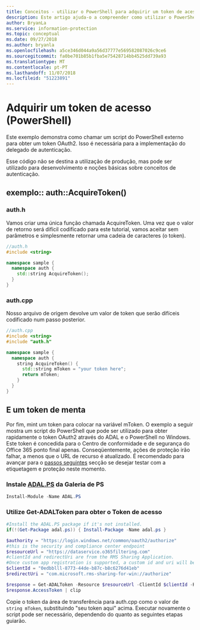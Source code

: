 ```yaml
---
title: Conceitos - utilizar o PowerShell para adquirir um token de acesso.
description: Este artigo ajuda-o a compreender como utilizar o PowerShell para adquirir um token de acesso de OAuth2. Isso é necessária para a implementação do delegado de autenticação.
author: BryanLa
ms.service: information-protection
ms.topic: conceptual
ms.date: 09/27/2018
ms.author: bryanla
ms.openlocfilehash: a5ce346d044a9a56d37777e569582087026c9ce6
ms.sourcegitcommit: fa0be701b85b1fba5e75428714bb4525dd739a93
ms.translationtype: MT
ms.contentlocale: pt-PT
ms.lasthandoff: 11/07/2018
ms.locfileid: "51223891"
---
```

# <a name="acquire-an-access-token-powershell"></a>Adquirir um token de acesso (PowerShell)

Este exemplo demonstra como chamar um script do PowerShell externo para obter um token OAuth2. Isso é necessária para a implementação do delegado de autenticação.

Esse código não se destina a utilização de produção, mas pode ser utilizado para desenvolvimento e noções básicas sobre conceitos de autenticação. 

## <a name="sampleauthacquiretoken"></a>exemplo:: auth::AcquireToken()

### <a name="authh"></a>auth.h

Vamos criar uma única função chamada AcquireToken. Uma vez que o valor de retorno será difícil codificado para este tutorial, vamos aceitar sem parâmetros e simplesmente retornar uma cadeia de caracteres (o token).

```cpp
//auth.h
#include <string>

namespace sample {
  namespace auth {
    std::string AcquireToken();
  }
}
```

### <a name="authcpp"></a>auth.cpp

Nosso arquivo de origem devolve um valor de token que serão difíceis codificado num passo posterior.

```cpp
//auth.cpp
#include <string>
#include "auth.h"

namespace sample {
  namespace auth {
    string AcquireToken() {
      std::string mToken = "your token here";
      return mToken;
    }
  }
}
```

## <a name="mint-a-token"></a>E um token de menta

Por fim, mint um token para colocar na variável mToken. O exemplo a seguir mostra um script do PowerShell que pode ser utilizado para obter rapidamente o token OAuth2 através do ADAL e o PowerShell no Windows. Este token é concedida para o Centro de conformidade e de segurança do Office 365 ponto final apenas. Conseqüentemente, ações de proteção irão falhar, a menos que o URL de recurso é atualizado. É recomendado para avançar para o [passos seguintes](#next-steps) secção se desejar testar com a etiquetagem e proteção neste momento.

### <a name="install-adalpshttpswwwpowershellgallerycompackagesadalps31942-from-ps-gallery"></a>Instale [ADAL.PS](https://www.powershellgallery.com/packages/ADAL.PS/3.19.4.2) da Galeria de PS

```PowerShell
Install-Module -Name ADAL.PS
```

### <a name="use-get-adaltoken-to-obtain-the-access-token"></a>Utilize Get-ADALToken para obter o Token de acesso

```PowerShell
#Install the ADAL.PS package if it's not installed.
if(!(Get-Package adal.ps)) { Install-Package -Name adal.ps }

$authority = "https://login.windows.net/common/oauth2/authorize" 
#this is the security and compliance center endpoint
$resourceUrl = "https://dataservice.o365filtering.com"
#clientId and redirectUri are from the RMS Sharing Application. 
#Once custom app registration is supported, a custom id and uri will be required. 
$clientId = "0edbblll-8773-44de-b87c-b8c6276d41eb"
$redirectUri = "com.microsoft.rms-sharing-for-win://authorize"

$response = Get-ADALToken -Resource $resourceUrl -ClientId $clientId -RedirectUri $redirectUri -Authority $authority -PromptBehavior:Always
$response.AccessToken | clip
```

Copie o token da área de transferência para auth.cpp como o valor de `string mToken`, substituindo "seu token aqui" acima. Executar novamente o script pode ser necessário, dependendo do quanto as seguintes etapas guiarão.


